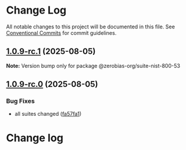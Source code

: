 # Change Log

All notable changes to this project will be documented in this file.
See [Conventional Commits](https://conventionalcommits.org) for commit guidelines.

## [1.0.9-rc.1](https://github.com/zerobias-org/suite/compare/@zerobias-org/suite-nist-800-53@1.0.9-rc.0...@zerobias-org/suite-nist-800-53@1.0.9-rc.1) (2025-08-05)

**Note:** Version bump only for package @zerobias-org/suite-nist-800-53





## [1.0.9-rc.0](https://github.com/zerobias-org/suite/compare/@zerobias-org/suite-nist-800-53@1.0.8...@zerobias-org/suite-nist-800-53@1.0.9-rc.0) (2025-08-05)


### Bug Fixes

* all suites changed ([fa57fa1](https://github.com/zerobias-org/suite/commit/fa57fa1af7628003297df46b2d7740fe95bd2666))





# Change log
